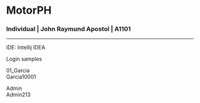 # MotorPH

### Individual | John Raymund Apostol | A1101

---
IDE: Intellij IDEA <br>

Login samples <br>

01_Garcia <br>
Garcia10001 <br>

Admin <br>
Admin213